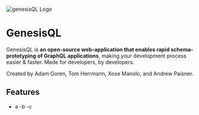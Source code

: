 ![genesisQL Logo](https://github.com/oslabs-beta/genesisQL/blob/dev/public/genesisCrop.png?raw=true)

# GenesisQL
GenesisQL is **an open-source web-application that enables rapid schema-prototyping of GraphQL applications**, making your development process easier & faster. Made for developers, by developers.

Created by Adam Goren, Tom Herrmann, Xose Manolo, and Andrew Paisner.

## Features
- a
-b
-c
